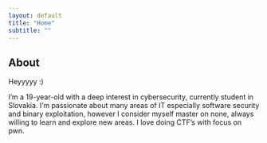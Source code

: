 ```yaml
---
layout: default
title: "Home"
subtitle: ""
---
```

## About
Heyyyyy :)

I’m a 19-year-old with a deep interest in cybersecurity, currently student in Slovakia. I’m passionate about many areas of IT especially software security and binary exploitation, however I consider myself master on none, always willing to learn and explore new areas. I love doing CTF’s with focus on pwn.